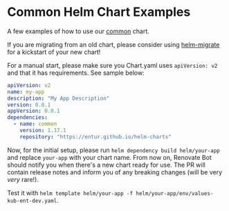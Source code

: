 # Common Helm Chart Examples

A few examples of how to use our [common](https://github.com/entur/helm-charts/tree/main/charts/common) chart.

If you are migrating from an old chart, please consider using [helm-migrate](https://bitbucket.org/enturas/helm-migrate) for a kickstart of your new chart!

For a manual start, please make sure you Chart.yaml uses `apiVersion: v2` and that it has requirements. See sample below:

```yaml
apiVersion: v2
name: my-app
description: "My App Description"
version: 0.0.1
appVersion: 0.0.1
dependencies:
  - name: common
    version: 1.17.1
    repository: "https://entur.github.io/helm-charts"
```

Now, for the initial setup, please run `helm dependency build helm/your-app` and replace `your-app` with your chart name.
From now on, Renovate Bot should notify you when there's a new chart ready for use.
The PR will contain release notes and inform you of any breaking changes (will be very _very_ rare!).

Test it with `helm template helm/your-app -f helm/your-app/env/values-kub-ent-dev.yaml`.
